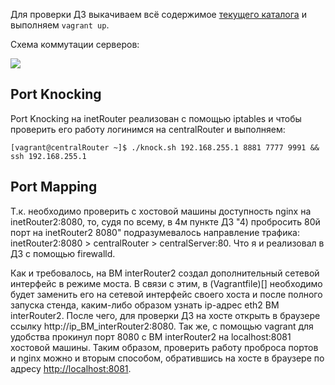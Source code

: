 Для проверки ДЗ выкачиваем всё содержимое [текущего каталога](https://github.com/timlok/otus-linux/tree/master/homework/21_firewalld-iptables) и выполняем ```vagrant up```.

Схема коммутации серверов:

![](https://github.com/timlok/otus-linux/blob/master/homework/21_firewalld-iptables/scheme/scheme.png)

## Port Knocking

Port Knocking на inetRouter реализован с помощью iptables и чтобы проверить его работу логинимся на centralRouter и выполняем:

```
[vagrant@centralRouter ~]$ ./knock.sh 192.168.255.1 8881 7777 9991 && ssh 192.168.255.1
```



## Port Mapping

Т.к. необходимо проверить с хостовой машины доступность nginx на inetRouter2:8080, то, судя по всему, в 4м пункте ДЗ "4) пробросить 80й порт на inetRouter2 8080" подразумевалось направление трафика: inetRouter2:8080 > centralRouter > centralServer:80. Что я и реализовал в ДЗ с помощью firewalld.

Как и требовалось, на ВМ interRouter2 создал дополнительный сетевой интерфейс в режиме моста. В связи с этим, в (Vagrantfile)[] необходимо будет заменить его на сетевой интерфейс своего хоста и после полного запуска стенда, каким-либо образом узнать ip-адрес eth2 ВМ interRouter2. После чего, для проверки ДЗ на хосте открыть в браузере ссылку http://ip_ВМ_interRouter2:8080.
Так же, с помощью vagrant для удобства прокинул порт 8080 с ВМ interRouter2 на localhost:8081 хостовой машины. Таким образом, проверить работу проброса портов и nginx можно и вторым способом, обратившись на хосте в браузере по адресу [http://localhost:8081](http://localhost:8081).

